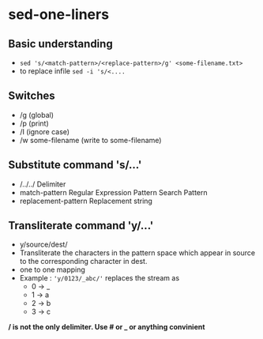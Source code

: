 # sed-one-liners

## Basic understanding
- `sed 's/<match-pattern>/<replace-pattern>/g' <some-filename.txt>`
- to replace infile `sed -i 's/<....`

## Switches
- /g (global)
- /p (print)
- /I (ignore case)
- /w some-filename (write to some-filename)

## Substitute command 's/...'
- /../../	  Delimiter
- match-pattern	  Regular Expression Pattern Search Pattern
- replacement-pattern	  Replacement string

## Transliterate command 'y/...'
- y/source/dest/
- Transliterate the characters in the pattern space which appear in source to the corresponding character in dest.
- one to one mapping
- Example : `'y/0123/_abc/'` replaces the stream as 
  - 0 -> _
  - 1 -> a
  - 2 -> b
  - 3 -> c

__/ is not the only delimiter. Use # or _ or anything convinient__
